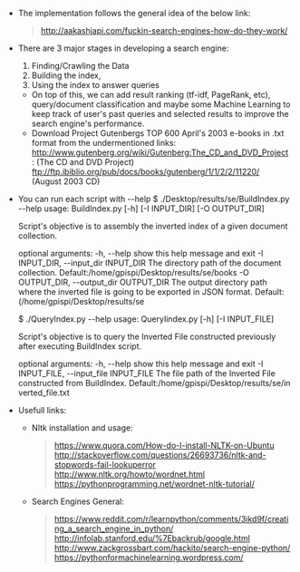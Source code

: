 * The implementation follows the general idea of the below link:
	> http://aakashjapi.com/fuckin-search-engines-how-do-they-work/

* There are 3 major stages in developing a search engine:
	1) Finding/Crawling the Data
	2) Building the index,
	3) Using the index to answer queries
	- On top of this, we can add result ranking (tf-idf, PageRank, etc), query/document classification and maybe some Machine Learning to keep track of user's past queries and selected results to improve the search engine's  performance. 
	- Download Project Gutenbergs TOP 600 April's 2003 e-books in .txt format from the undermentioned links:
		http://www.gutenberg.org/wiki/Gutenberg:The_CD_and_DVD_Project:			(The CD and DVD Project)
		ftp://ftp.ibiblio.org/pub/docs/books/gutenberg/1/1/2/2/11220/			(August 2003 CD)

* You can run each script with --help
	$ ./Desktop/results/se/BuildIndex.py --help
	usage: BuildIndex.py [-h] [-I INPUT_DIR] [-O OUTPUT_DIR]

	Script's objective is to assembly the inverted index of a given document
	collection.

	optional arguments:
	  -h, --help            show this help message and exit
	  -I INPUT_DIR, --input_dir INPUT_DIR
	                        The directory path of the document collection.
	                        Default:/home/gpispi/Desktop/results/se/books
	  -O OUTPUT_DIR, --output_dir OUTPUT_DIR
	                        The output directory path where the inverted file is
	                        going to be exported in JSON format. Default:
	                        (/home/gpispi/Desktop/results/se

	$ ./QueryIndex.py --help
	usage: QueryIindex.py [-h] [-I INPUT_FILE]

	Script's objective is to query the Inverted File constructed previously after
	executing BuildIndex script.

	optional arguments:
	  -h, --help            show this help message and exit
	  -I INPUT_FILE, --input_file INPUT_FILE
	                        The file path of the Inverted File constructed from
	                        BuildIndex. Default:/home/gpispi/Desktop/results/se/in
	                        verted_file.txt

* Usefull links:
	- Nltk installation and usage:
		> https://www.quora.com/How-do-I-install-NLTK-on-Ubuntu
		> http://stackoverflow.com/questions/26693736/nltk-and-stopwords-fail-lookuperror
		> http://www.nltk.org/howto/wordnet.html
		> https://pythonprogramming.net/wordnet-nltk-tutorial/
	- Search Engines General:
		> https://www.reddit.com/r/learnpython/comments/3ikd9f/creating_a_search_engine_in_python/
		> http://infolab.stanford.edu/%7Ebackrub/google.html
		> http://www.zackgrossbart.com/hackito/search-engine-python/
		> https://pythonformachinelearning.wordpress.com/






